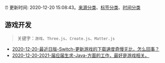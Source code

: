 :alarm_clock: 更新时间: 2020-12-20 15:08:43。[来源分类](../README.md)、[标签分类](../TAGS.md)、[时间分类](../TIMELINE.md)

## 游戏开发


> 关键字：`游戏`、`Three.js`、`Create.js`、`Matter.js`



- [2020-12-20-最近日版-Switch-更新游戏的下载速度奇慢无比，怎么回事？](https://www.v2ex.com/t/737301) 
- [2020-12-20-2021-届应届生求-Java-方面的工作，最好是游戏相关。](https://www.v2ex.com/t/737280) 